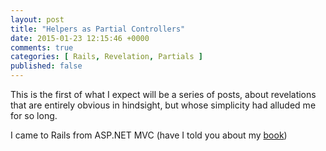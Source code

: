 ```yaml
---
layout: post
title: "Helpers as Partial Controllers"
date: 2015-01-23 12:15:46 +0000
comments: true
categories: [ Rails, Revelation, Partials ]
published: false
---
```

This is the first of what I expect will be a series of posts, about revelations that are entirely obvious in hindsight, but whose simplicity had alluded me for so long.

I came to Rails from ASP.NET MVC (have I told you about my [book](http://www.amazon.co.uk/ASP-Net-MVC-Cookbook-Andrew-Siemer/dp/1849690308))